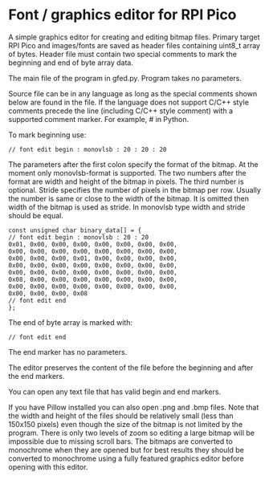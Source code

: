 # Font / graphics editor for RPI Pico
A simple graphics editor for creating and editing bitmap files. 
Primary target RPI Pico and images/fonts are saved as header files 
containing uint8_t array of bytes. Header file must contain two 
special comments to mark the beginning and end of byte array data.

The main file of the program in gfed.py. Program takes no parameters.

Source file can be in any language as long as the special comments shown below are found in the file. 
If the language does not support C/C++ style comments precede the line (including C/C++ style comment) 
with a supported comment marker. For example, # in Python. 

To mark beginning use:

    // font edit begin : monovlsb : 20 : 20 : 20 

The parameters after the first colon specify the format of the bitmap. At the moment only monovlsb-format 
is supported. The two numbers after the format are width and height of the bitmap in pixels. The third 
number is optional. Stride specifies the number of pixels in the bitmap per row. Usually the number is 
same or close to the width of the bitmap. It is omitted then width of the bitmap is used as stride. 
In monovlsb type width and stride should be equal.


    const unsigned char binary_data[] = {
    // font edit begin : monovlsb : 20 : 20
    0x01, 0x00, 0x00, 0x00, 0x00, 0x00, 0x00, 0x00, 
    0x00, 0x00, 0x00, 0x00, 0x00, 0x00, 0x00, 0x00, 
    0x00, 0x00, 0x00, 0x01, 0x00, 0x00, 0x00, 0x00, 
    0x00, 0x00, 0x00, 0x00, 0x00, 0x00, 0x00, 0x00, 
    0x00, 0x00, 0x00, 0x00, 0x00, 0x00, 0x00, 0x00, 
    0x08, 0x00, 0x00, 0x00, 0x00, 0x00, 0x00, 0x00, 
    0x00, 0x00, 0x00, 0x00, 0x00, 0x00, 0x00, 0x00, 
    0x00, 0x00, 0x00, 0x08
    // font edit end
    };


The end of byte array is marked with:

    // font edit end

The end marker has no parameters.

The editor preserves the content of the file before the beginning 
and after the end markers.

You can open any text file that has valid begin and end markers.

If you have Pillow installed you can also open .png and .bmp files. 
Note that the width and height of the files should be relatively small 
(less than 150x150 pixels) even though the size of the bitmap is not 
limited by the program. There is only two levels of zoom so editing 
a large bitmap will be impossible due to missing scroll bars. 
The bitmaps are converted to monochrome when they are opened but for 
best results they should be converted to monochrome using a fully featured 
graphics editor before opening with this editor.